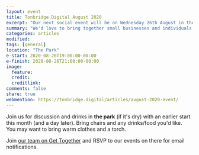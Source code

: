 ```yaml
---
layout: event
title: Tonbridge Digital August 2020
excerpt: "Our next social event will be on Wednesday 26th August in the park"
summary: "We'd love to bring together small businesses and individuals throughout Tonbridge looking to chat about all aspects of their digital strategy. Whether you're working in technology, the Web or a complete novice/outsider looking for advice then please come along."
categories: articles
modified:
tags: [general]
location: "The Park"
e-start: 2020-08-26T19:00:00-00:00
e-finish: 2020-08-26T21:00:00-00:00
image:
  feature:
  credit:
  creditlink:
comments: false
share: true
webmention: https://tonbridge.digital/articles/august-2020-event/
---
```

Join us for discussion and drinks in **the park** (if it's dry) with an earlier start this month (and a day later). Bring chairs and any drinks/food you'd like. You may want to bring warm clothes and a torch.

Join [our team on Get Together](https://gettogether.community/tonbridge-digital/) and RSVP to our events on there for email notifications.
